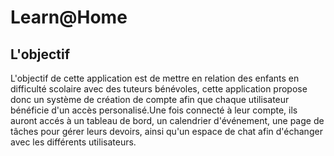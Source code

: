 # Learn@Home

## L'objectif

L'objectif de cette application est de mettre en relation des enfants en difficulté scolaire avec des tuteurs bénévoles, cette application propose donc un système de création de compte afin que chaque utilisateur bénéficie d'un accès personalisé.Une fois connecté à leur compte, ils auront accés à un tableau de bord, un calendrier d'événement, une page de tâches pour gérer leurs devoirs, ainsi qu'un espace de chat afin d'échanger avec les différents utilisateurs.
